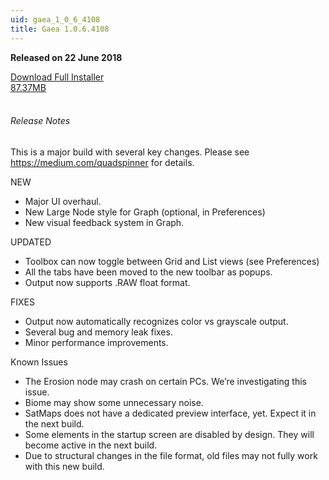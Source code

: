 ```yaml
---
uid: gaea_1_0_6_4108
title: Gaea 1.0.6.4108
---
```



**Released on 22 June 2018**

<div class="btn-group" role="group">
<a href="http://viridian.quadspinner.com/gaea/Gaea-EAP-4108.exe" class="btn btn-dark">Download Full Installer<br />87.37MB</a>
</div></div></div>
<br><h6 class="ml-2">Release Notes</h6>
<div class="card">
<div class="card-body release-note">

This is a major build with several key changes.
Please see https://medium.com/quadspinner for details.

NEW
- Major UI overhaul.
- New Large Node style for Graph (optional, in Preferences)
- New visual feedback system in Graph.

UPDATED
- Toolbox can now toggle between Grid and List views (see Preferences)
- All the tabs have been moved to the new toolbar as popups.
- Output now supports .RAW float format.

FIXES
- Output now automatically recognizes color vs grayscale output.
- Several bug and memory leak fixes.
- Minor performance improvements.

Known Issues
- The Erosion node may crash on certain PCs. We’re investigating this issue.
- Biome may show some unnecessary noise.
- SatMaps does not have a dedicated preview interface, yet. Expect it in the next build.
- Some elements in the startup screen are disabled by design. They will become active in the next build.
- Due to structural changes in the file format, old files may not fully work with this new build.


</div></div>
